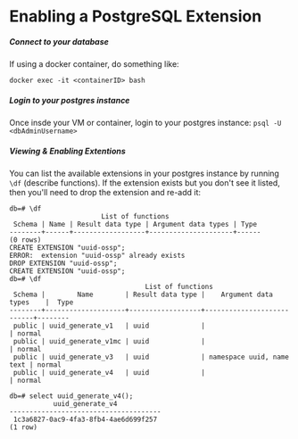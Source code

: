 # Enabling a PostgreSQL Extension

##### Connect to your database

If using a docker container, do something like:

`docker exec -it <containerID> bash`


##### Login to your postgres instance

Once insde your VM or container, login to your postgres instance:
`psql -U <dbAdminUsername>`



##### Viewing & Enabling Extentions

You can list the available extensions in your postgres instance by running
`\df` (describe functions). If the extension exists but you don't see it listed,
then you'll need to drop the extension and re-add it:


```
db=# \df
                       List of functions
 Schema | Name | Result data type | Argument data types | Type
--------+------+------------------+---------------------+------
(0 rows)
CREATE EXTENSION "uuid-ossp";
ERROR:  extension "uuid-ossp" already exists
DROP EXTENSION "uuid-ossp";
CREATE EXTENSION "uuid-ossp";
db=# \df
                                  List of functions
 Schema |        Name        | Result data type |    Argument data types    |  Type
--------+--------------------+------------------+---------------------------+--------
 public | uuid_generate_v1   | uuid             |                           | normal
 public | uuid_generate_v1mc | uuid             |                           | normal
 public | uuid_generate_v3   | uuid             | namespace uuid, name text | normal
 public | uuid_generate_v4   | uuid             |                           | normal

db=# select uuid_generate_v4();
           uuid_generate_v4
--------------------------------------
 1c3a6827-0ac9-4fa3-8fb4-4ae6d699f257
(1 row)

```
